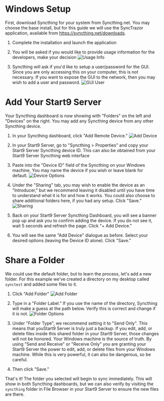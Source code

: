# Windows Setup

First, download Syncthing for your system from Syncthing.net.  You may choose the base install, but for this guide we will use the SyncTrazor application, available from https://syncthing.net/downloads.

1. Complete the installation and launch the application
1. You will be asked if you would like to provide usage information for the developers, make your decision
    ![Usage Info](/docs/assets/lin-syncthing0.png)

1. Syncthing will ask if you'd like to setup a user/password for the GUI.  Since you are only accessing this on your computer, this is not necessary.  If you want to expose the GUI to the network, then you may wish to add a user and password.
    ![GUI User](/docs/assets/lin-syncthing1.png)

# Add Your Start9 Server

Your Syncthing dashboard is now showing with "Folders" on the left and "Devices" on the right.  You may add any Syncthing device from any other Syncthing device.

1. In your Syncthing dashboard, click "Add Remote Device."
    ![Add Device](/docs/assets/win-syncthing4.png)

1. In your Start9 Server, go to "Syncthing > Properties" and copy your Start9 Server Syncthing device ID. This can also be obtained from your Start9 Server Syncthing web interface
1. Paste into the "Device ID" field of the Syncthing on your Windows machine.  You may name the device if you wish or leave blank for default.
    ![Device Options](/docs/assets/win-syncthing5.png)

1. Under the "Sharing" tab, you may wish to enable the device as an "Introducer," but we recommend leaving it disabled until you have time to understand what it is for and how it works.  You could also choose to share additional folders here, if you had any setup.  Click "Save."
    ![Sharing](/docs/assets/win-syncthing6.png)

1. Back on your Start9 Server Syncthing Dashboard, you will see a banner pop up and ask you to confirm adding the device.  If you do not see it, wait 5 seconds and refresh the page.  Click "+ Add Device."
1. You will see the same "Add Device" dialogue as before.  Select your desired options (leaving the Device ID alone).  Click "Save."

# Share a Folder
We could use the default folder, but to learn the process, let's add a new folder.  For this example we've created a directory on my desktop called `synctest` and added some files to it.

1. Click "Add Folder"
    ![Add Folder](/docs/assets/win-syncthing2.png)

1. Type in a "Folder Label."  If you use the name of the directory, Syncthing will make a guess at the path below.  Verify this is correct and change if it is not.
    ![Folder Options](/docs/assets/win-syncthing3.png)

1. Under "Folder Type", we recommend setting it to "Send Only". This means that youStart9 Server is truly just a backup. If you edit, add, or delete files inside this shared folder in your Start9 Server, those changes will not be honored. Your Windows machine is the source of truth. By using "Send and Receive" or "Receive Only" you are granting your Start9 Server the power to edit, add, or delete files from your Windows machine. While this is very powerful, it can also be dangerous, so be careful.
1. Then click "Save."

That's it!  The folder you selected will begin to sync immediately.  This will show in both Syncthing dashboards, but we can also verify by visiting the `syncthing` folder in File Browser in your Start9 Server to ensure the new files are there.
